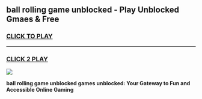 
## ball rolling game unblocked - Play Unblocked Gmaes & Free
<h3>
<a href="https://news.freeplayer.one?title=ball_rolling_game_unblocked&ref=23F">CLICK TO PLAY</a></h3>
<hr>

<h3>
<a href="https://news.freeplayer.one?title=ball_rolling_game_unblocked&ref=23F">CLICK 2 PLAY</a>
  
</h3>

<a href="https://news.freeplayer.one?title=ball_rolling_game_unblocked&ref=23F/"><img src="https://clearcache.store/games.png"></a>


**ball rolling game unblocked games unblocked: Your Gateway to Fun and Accessible Online Gaming**
